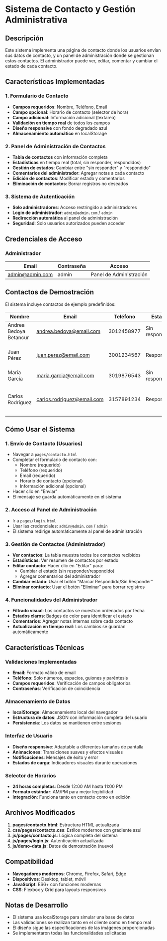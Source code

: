 # Sistema de Contacto y Gestión Administrativa

## Descripción
Este sistema implementa una página de contacto donde los usuarios envían sus datos de contacto, y un panel de administración donde se gestionan estos contactos. El administrador puede ver, editar, comentar y cambiar el estado de cada contacto.

## Características Implementadas

### 1. Formulario de Contacto
- **Campos requeridos**: Nombre, Teléfono, Email
- **Campo opcional**: Horario de contacto (selector de hora)
- **Campo adicional**: Información adicional (textarea)
- **Validación en tiempo real** de todos los campos
- **Diseño responsive** con fondo degradado azul
- **Almacenamiento automático** en localStorage

### 2. Panel de Administración de Contactos
- **Tabla de contactos** con información completa
- **Estadísticas** en tiempo real (total, sin responder, respondidos)
- **Gestión de estados**: Cambiar entre "sin responder" y "respondido"
- **Comentarios del administrador**: Agregar notas a cada contacto
- **Edición de contactos**: Modificar estado y comentarios
- **Eliminación de contactos**: Borrar registros no deseados

### 3. Sistema de Autenticación
- **Solo administradores**: Acceso restringido a administradores
- **Login de administrador**: `admin@admin.com` / `admin`
- **Redirección automática** al panel de administración
- **Seguridad**: Solo usuarios autorizados pueden acceder

## Credenciales de Acceso

### Administrador
| Email | Contraseña | Acceso |
|-------|------------|--------|
| admin@admin.com | admin | Panel de Administración |

## Contactos de Demostración

El sistema incluye contactos de ejemplo predefinidos:

| Nombre | Email | Teléfono | Estado | Comentario |
|--------|-------|----------|--------|------------|
| Andrea Bedoya Betancur | andrea.bedoya@email.com | 3012458977 | Sin responder | - |
| Juan Pérez | juan.perez@email.com | 3001234567 | Respondido | Cliente interesado en servicios de diseño |
| María García | maria.garcia@email.com | 3019876543 | Sin responder | - |
| Carlos Rodríguez | carlos.rodriguez@email.com | 3157891234 | Respondido | Cliente potencial para desarrollo móvil |

## Cómo Usar el Sistema

### 1. Envío de Contacto (Usuarios)
- Navegar a `pages/contacto.html`
- Completar el formulario de contacto con:
  - Nombre (requerido)
  - Teléfono (requerido)
  - Email (requerido)
  - Horario de contacto (opcional)
  - Información adicional (opcional)
- Hacer clic en "Enviar"
- El mensaje se guarda automáticamente en el sistema

### 2. Acceso al Panel de Administración
- Ir a `pages/login.html`
- Usar las credenciales: `admin@admin.com` / `admin`
- El sistema redirige automáticamente al panel de administración

### 3. Gestión de Contactos (Administrador)
- **Ver contactos**: La tabla muestra todos los contactos recibidos
- **Estadísticas**: Ver resumen de contactos por estado
- **Editar contacto**: Hacer clic en "Editar" para:
  - Cambiar el estado (sin responder/respondido)
  - Agregar comentarios del administrador
- **Cambiar estado**: Usar el botón "Marcar Respondido/Sin Responder"
- **Eliminar contacto**: Usar el botón "Eliminar" para borrar registros

### 4. Funcionalidades del Administrador
- **Filtrado visual**: Los contactos se muestran ordenados por fecha
- **Estados claros**: Badges de color para identificar el estado
- **Comentarios**: Agregar notas internas sobre cada contacto
- **Actualización en tiempo real**: Los cambios se guardan automáticamente

## Características Técnicas

### Validaciones Implementadas
- **Email**: Formato válido de email
- **Teléfono**: Solo números, espacios, guiones y paréntesis
- **Campos requeridos**: Verificación de campos obligatorios
- **Contraseñas**: Verificación de coincidencia

### Almacenamiento de Datos
- **localStorage**: Almacenamiento local del navegador
- **Estructura de datos**: JSON con información completa del usuario
- **Persistencia**: Los datos se mantienen entre sesiones

### Interfaz de Usuario
- **Diseño responsive**: Adaptable a diferentes tamaños de pantalla
- **Animaciones**: Transiciones suaves y efectos visuales
- **Notificaciones**: Mensajes de éxito y error
- **Estados de carga**: Indicadores visuales durante operaciones

### Selector de Horarios
- **24 horas completas**: Desde 12:00 AM hasta 11:00 PM
- **Formato estándar**: AM/PM para mejor legibilidad
- **Integración**: Funciona tanto en contacto como en edición

## Archivos Modificados

1. **pages/contacto.html**: Estructura HTML actualizada
2. **css/pages/contacto.css**: Estilos modernos con gradiente azul
3. **js/pages/contacto.js**: Lógica completa del sistema
4. **js/pages/login.js**: Autenticación actualizada
5. **js/demo-data.js**: Datos de demostración (nuevo)

## Compatibilidad
- **Navegadores modernos**: Chrome, Firefox, Safari, Edge
- **Dispositivos**: Desktop, tablet, móvil
- **JavaScript**: ES6+ con funciones modernas
- **CSS**: Flexbox y Grid para layouts responsivos

## Notas de Desarrollo
- El sistema usa localStorage para simular una base de datos
- Las validaciones se realizan tanto en el cliente como en tiempo real
- El diseño sigue las especificaciones de las imágenes proporcionadas
- Se implementaron todas las funcionalidades solicitadas
